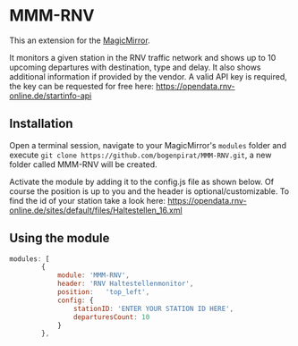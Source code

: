 # MMM-RNV

This an extension for the [MagicMirror](https://github.com/MichMich/MagicMirror).

It monitors a given station in the RNV traffic network and shows up to 10 upcoming departures with destination, type and delay. It also shows additional information if provided by the vendor. A valid API key is required, the key can be requested for free here: https://opendata.rnv-online.de/startinfo-api

## Installation
Open a terminal session, navigate to your MagicMirror's `modules` folder and execute `git clone https://github.com/bogenpirat/MMM-RNV.git`, a new folder called MMM-RNV will be created.

Activate the module by adding it to the config.js file as shown below. Of course the position is up to you and the header is optional/customizable.
To find the id of your station take a look here: https://opendata.rnv-online.de/sites/default/files/Haltestellen_16.xml

## Using the module
````javascript
modules: [
		{
			module:	'MMM-RNV',
			header: 'RNV Haltestellenmonitor',
			position:	'top_left',
			config: {
				stationID: 'ENTER YOUR STATION ID HERE',
				departuresCount: 10
			}
		},
````
